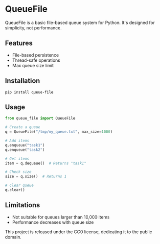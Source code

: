 # QueueFile

QueueFile is a basic file-based queue system for Python. It's designed for simplicity, not performance.

## Features

- File-based persistence
- Thread-safe operations
- Max queue size limit

## Installation

```
pip install queue-file
```

## Usage

```python
from queue_file import QueueFile

# Create a queue
q = QueueFile("/tmp/my_queue.txt", max_size=1000)

# Add items
q.enqueue("task1")
q.enqueue("task2")

# Get items
item = q.dequeue()  # Returns "task1"

# Check size
size = q.size()  # Returns 1

# Clear queue
q.clear()
```

## Limitations

- Not suitable for queues larger than 10,000 items
- Performance decreases with queue size

This project is released under the CC0 license, dedicating it to the public domain.